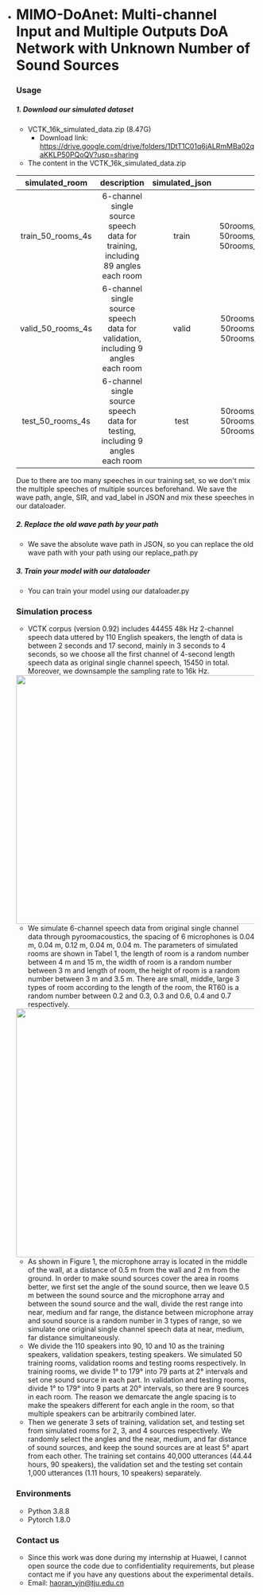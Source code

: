 - # MIMO-DoAnet: Multi-channel Input and Multiple Outputs DoA Network with Unknown Number of Sound Sources

  ### Usage

  ##### 1. Download our simulated dataset 

  - VCTK_16k_simulated_data.zip (8.47G)
    - Download link: https://drive.google.com/drive/folders/1DtT1C01q6jALRmMBa02qaKKLP50PQoQV?usp=sharing
  - The content in the VCTK_16k_simulated_data.zip

  |  simulated_room   |                         description                          | simulated_json |                         description                          |
  | :---------------: | :----------------------------------------------------------: | :------------: | :----------------------------------------------------------: |
  | train_50_rooms_4s | 6-channel single source speech data for training, including 89 angles each room |     train      | 50rooms_4w_json_4s_2speaker<br>50rooms_4w_json_4s_3speaker<br>50rooms_4w_json_4s_4speaker |
  | valid_50_rooms_4s | 6-channel single source speech data for validation, including 9 angles each room |     valid      | 50rooms_1k_json_4s_2speaker<br/>50rooms_1k_json_4s_3speaker<br/>50rooms_1k_json_4s_4speaker |
  | test_50_rooms_4s  | 6-channel single source speech data for testing, including 9 angles each room |      test      | 50rooms_1k_json_4s_2speaker<br/>50rooms_1k_json_4s_3speaker<br/>50rooms_1k_json_4s_4speaker |

  Due to there are too many speeches in our training set, so we don't mix the multiple speeches of multiple sources beforehand. We save the wave path, angle, SIR, and vad_label in JSON and mix these speeches in our dataloader.

  ##### 2. Replace the old wave path by your path

  - We save the absolute wave path in JSON, so you can replace the old wave path with your path using our replace_path.py

  ##### 3. Train your model with our dataloader

  - You can train your model using our dataloader.py

  

  ### Simulation process

  - VCTK corpus (version 0.92) includes 44455 48k Hz 2-channel speech data uttered by 110 English speakers, the length of data is between 2 seconds and 17 second, mainly in 3 seconds to 4 seconds, so we choose all the first channel of 4-second length speech data as original single channel speech, 15450 in total. Moreover, we downsample the sampling rate to 16k Hz.

  <div align=center>
  <img src="https://github.com/TJU-haoran/VCTK-16k-simulated/blob/main/Table1.png" width="500"/>
  </div>

  - We simulate 6-channel speech data from original single channel data through pyroomacoustics, the spacing of 6 microphones is 0.04 m, 0.04 m, 0.12 m, 0.04 m, 0.04 m. The parameters of simulated rooms are shown in Tabel 1, the length of room is a random number between 4 m and 15 m, the width of room is a random number between 3 m and length of room, the height of room is a random number between 3 m and 3.5 m. There are small, middle, large 3 types of room according to the length of the room, the RT60 is a random number between 0.2 and 0.3, 0.3 and 0.6, 0.4 and 0.7 respectively.

  <div align=center>
  <img src="https://github.com/TJU-haoran/VCTK-16k-simulated/blob/main/Figure1.png" width="500"/>
  </div>

  - As shown in Figure 1, the microphone array is located in the middle of the wall, at a distance of 0.5 m from the wall and 2 m from the ground. In order to make sound sources cover the area in rooms better, we first set the angle of the sound source, then we leave 0.5 m between the sound source and the microphone array and between the sound source and the wall, divide the rest range into near, medium and far range, the distance between microphone array and sound source is a random number in 3 types of range, so we simulate one original single channel speech data at near, medium, far distance simultaneously.
  - We divide the 110 speakers into 90, 10 and 10 as the training speakers, validation speakers, testing speakers. We simulated 50 training rooms, validation rooms and testing rooms respectively. In training rooms, we divide 1° to 179° into 79 parts at 2° intervals and set one sound source in each part. In validation and testing rooms, divide 1° to 179° into 9 parts at 20° intervals, so there are 9 sources in each room. The reason we demarcate the angle spacing is to make the speakers different for each angle in the room, so that multiple speakers can be arbitrarily combined later.
  - Then we generate 3 sets of training, validation set, and testing set from simulated rooms for 2, 3, and 4 sources respectively. We randomly select the angles and the near, medium, and far distance of sound sources, and keep the sound sources are at least 5° apart from each other. The training set contains 40,000 utterances (44.44 hours, 90 speakers), the validation set and the testing set contain 1,000 utterances (1.11 hours, 10 speakers) separately.

  ### Environments

  - Python 3.8.8
  - Pytorch 1.8.0

  ### Contact us

  - Since this work was done during my internship at Huawei, I cannot open source the code due to confidentiality requirements, but please contact me if you have any questions about the experimental details.
  - Email: haoran_yin@tju.edu.cn
